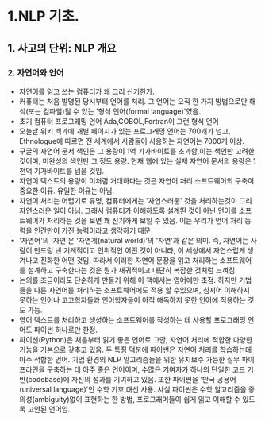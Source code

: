 # 1.NLP 기초.
## 1. 사고의 단위: NLP 개요
### 2. 자연어와 언어
- 자연어를 읽고 쓰는 컴퓨터가 왜 그리 신기한가.
- 커퓨터는 처음 발명된 당시부터 언어를 처리. 그 언어는 오직 한 가지 방법으로만 해석(또는 컴파일)될 수 있는 '형식 언어(formal language)'였음.
- 초기 컴퓨터 프로그래밍 언어 Ada,COBOL,Fortran이 그런 형식 언어
- 오늘날 위키 백과에 개별 페이지가 있는 프로그래밍 언어는 700개가 넘고, Ethnologue에 따르면 전 세계에서 사람들이 사용하는 자연어는 7000개 이상.
- 구글의 자연어 문서 색인은 그 용량이 1억 기가바이트를 초과함.이는 색인만 고려한 것이며, 미완성의 색인만 그 정도 용량. 현재 웹에 있는 실제 자연어 문서의 용량은 1천억 기가바이트를 넘을 것임.
- 자연어 텍스트의 용량이 이처럼 거대하다는 것은 자연어 처리 소프트웨어의 구축이 중요한 이유. 유일한 이유는 아님.
- 자연어 처리는 어렵기로 유명, 컴퓨터에게는 '자연스러운' 것을 처리하는것이 그리 자연스러운 일이 아님. 그래서 컴퓨터가 이해하도록 설계뙨 것이 아닌 언어를 소프트웨어가 처리하는 것을 보면 꽤 신기하게 보일 수 있음. 이는 우리가 언어 처리 능력을 인간만이 가진 능력이라고 생각하기 때문
- '자연어'의 '자연'은 '자연계(natural world)'의 '자연'과 같은 의미. 즉, 자연어는 사람이 만드렁 낸 기계적이고 인위적인 어떤 것이 아니라, 이 세상에서 자연스럽게 생겨나고 진화한 어떤 것임. 따라서 이러한 자연어 문장을 읽고 처리하는 소프트웨어를 설계하고 구축한다는 것은 뭔가 재귀적이고 대단히 복잡한 것처럼 느껴짐.
- 논의를 조금이라도 단순하게 만들기 위해 이 책에서는 영어에만 초점. 하지만 기법들을 다른 자연어를 처리하는 소프트웨어에도 적용 할 수있으며, 심지어 이해하지 못하는 언어나 고고학자들과 언어학자들이 아직 해독하지 못한 언어에 적용하는 것도 가능.
- 영어 텍스트를 처리하고 생성하는 소프트웨어를 작성하는 데 사용할 프로그래밍 언어도 파이썬 하나로만 한정.
- 파이선(Python)은 처음부터 읽기 좋은 언어로 고안, 자연어 처리에 적합한 다양한 기능을 기본으로 갖추고 있음. 두 특징 덕분에 파이썬은 자연어 처리를 학습하는데 아주 적합한 언어. 기업 환경의 NLP 알고리즘들을 위한 유지보수 가능한 실무 파이프라인을 구축하는 데 아주 좋은 언어이며, 수많은 기여자가 하나의 단일한 코드 기반(codebase)에 자신의 성과를 기여하고 있음. 또한 파이썬을 '만국 공용어(universal language)'인 수학 기호 대신 사용. 사실 파이썬은 수학 알고리즘을 중의성(ambiguity)없이 표현하는 한 방법, 프로그래머들이 쉽게 읽고 이해할 수 있도록 고안된 언어임.